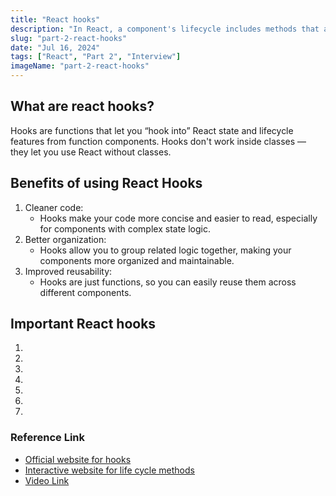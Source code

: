 ```yaml
---
title: "React hooks"
description: "In React, a component's lifecycle includes methods that are called at different stages of its life. These methods let you perform specific actions or side effects when the component is created, updated, or removed from the DOM"
slug: "part-2-react-hooks"
date: "Jul 16, 2024"
tags: ["React", "Part 2", "Interview"]
imageName: "part-2-react-hooks"
---
```


## What are react hooks?

Hooks are functions that let you “hook into” React state and lifecycle features from function components. Hooks don't work inside classes — they let you use React without classes.

<Info description="In React, state is a built-in object that allows components to store data that may change over time. When the state changes, the component re-renders to reflect the updated data." title="What is State in React?" iconName="bulb" color="!text-[#59C5DE]"/>

## Benefits of using React Hooks

1. Cleaner code:
   - Hooks make your code more concise and easier to read, especially for components with complex state logic.
2. Better organization:
   - Hooks allow you to group related logic together, making your components more organized and maintainable.
3. Improved reusability:
   - Hooks are just functions, so you can easily reuse them across different components.

## Important React hooks

1.  <Tag title="useState"/>
2.  <Tag title="useEffect"/>
3.  <Tag title="useContext"/>
4.  <Tag title="useReducer"/>
5.  <Tag title="useRef"/>
6.  <Tag title="useMemo"/>
7.  <Tag title="useCallback"/>

### Reference Link

- [Official website for hooks](https://react.dev/reference/react/hooks)
- [Interactive website for life cycle methods](https://projects.wojtekmaj.pl/react-lifecycle-methods-diagram/)
- [Video Link](https://www.youtube.com/watch?v=qnN_FuFNq2g)
